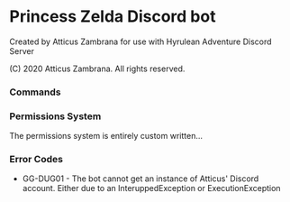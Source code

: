 # Princess Zelda Discord bot

Created by Atticus Zambrana for use with Hyrulean Adventure Discord Server

(C) 2020 Atticus Zambrana. All rights reserved.

### Commands

### Permissions System

The permissions system is entirely custom written...

### Error Codes

* GG-DUG01 - The bot cannot get an instance of Atticus' Discord account. Either due to an InteruppedException or ExecutionException
